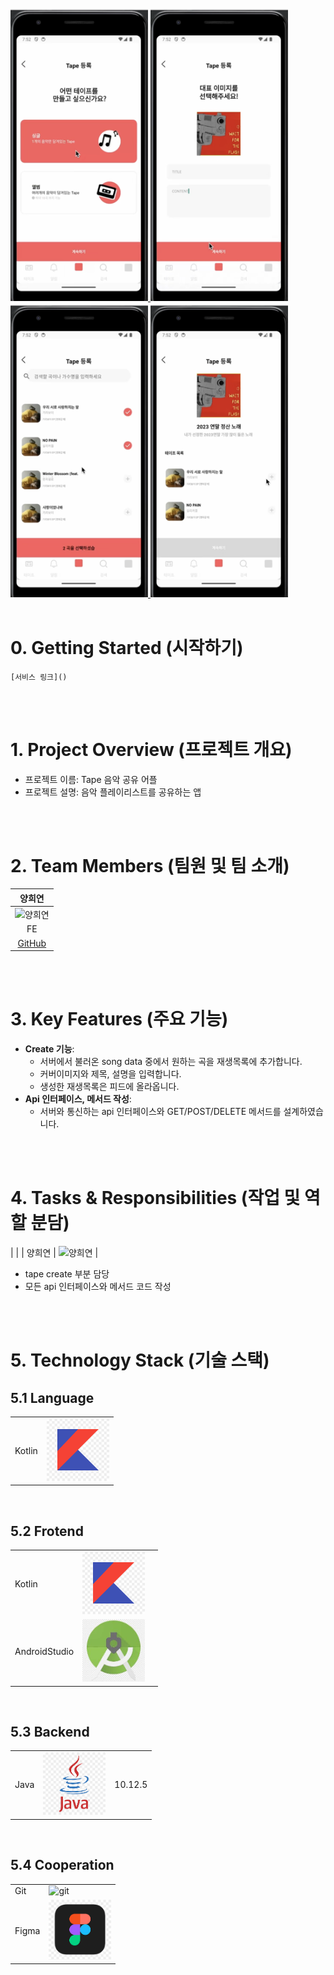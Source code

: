 <a href="" target="_blank">
<img src="/images/Tape1.png" width="220" alt="배너" width="100%"/>
<img src="/images/Tape3.png" width="220" alt="배너" width="100%"/>
<img src="/images/Tape4.png" width="220" alt="배너" width="100%"/>
  <img src="/images/Tape5.png" width="220" alt="배너" width="100%"/>
</a>

<br/>
<br/>

# 0. Getting Started (시작하기)

```
[서비스 링크]()
```

<br/>
<br/>

# 1. Project Overview (프로젝트 개요)

- 프로젝트 이름: Tape 음악 공유 어플
- 프로젝트 설명: 음악 플레이리스트를 공유하는 앱

<br/>
<br/>

# 2. Team Members (팀원 및 팀 소개)

|                                                        양희연                                                        |
| :------------------------------------------------------------------------------------------------------------------: |
| <img src="https://github.com/user-attachments/assets/c1c2b1e3-656d-4712-98ab-a15e91efa2da" alt="양희연" width="150"> |
|                                                          FE                                                          |
|                                                      [GitHub]()                                                      |

<br/>
<br/>

# 3. Key Features (주요 기능)

- **Create 기능**:
  - 서버에서 불러온 song data 중에서 원하는 곡을 재생목록에 추가합니다.
  - 커버이미지와 제목, 설명을 입력합니다.
  - 생성한 재생목록은 피드에 올라옵니다.
- **Api 인터페이스, 메서드 작성**:
  - 서버와 통신하는 api 인터페이스와 GET/POST/DELETE 메서드를 설계하였습니다.

<br/>
<br/>

# 4. Tasks & Responsibilities (작업 및 역할 분담)

| |
| 양희연 | <img src="https://github.com/user-attachments/assets/c1c2b1e3-656d-4712-98ab-a15e91efa2da" alt="양희연" width="100"> |

<ul>
<li>tape create 부분 담당 </li>
<li>모든 api 인터페이스와 메서드 코드 작성</li>
</ul>

<br/>
<br/>

# 5. Technology Stack (기술 스택)

## 5.1 Language

|        |                                                         |
| ------ | ------------------------------------------------------- |
| Kotlin | <img src="/images/Kotlin.png" alt="Kotlin" width="100"> |

<br/>

## 5.2 Frotend

|               |                                                                       |     |
| ------------- | --------------------------------------------------------------------- | --- |
| Kotlin        | <img src="/images/Kotlin.png" alt="Kotlin" width="100">               |     |
| AndroidStudio | <img src="/images/AndroidStudio.png" alt="AndroidStudio" width="100"> |     |

<br/>

## 5.3 Backend

|      |                                                     |         |
| ---- | --------------------------------------------------- | ------- |
| Java | <img src="/images/Java.png" alt="Java" width="100"> | 10.12.5 |

<br/>

## 5.4 Cooperation

|       |                                                                                                                   |
| ----- | ----------------------------------------------------------------------------------------------------------------- |
| Git   | <img src="https://github.com/user-attachments/assets/483abc38-ed4d-487c-b43a-3963b33430e6" alt="git" width="100"> |
| Figma | <img src="/images/Figma.png" alt="git" width="100">                                                               |

<br/>
